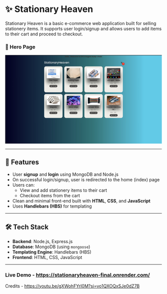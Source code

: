 # ✨ Stationary Heaven

Stationary Heaven is a basic e-commerce web application built for selling stationery items. It supports user login/signup and allows users to add items to their cart and proceed to checkout.

### 🔐 Hero Page
![Hero Page](./website-demo/Hero-Page.jpeg)

---


## 🚀 Features

- User **signup** and **login** using MongoDB and Node.js
- On successful login/signup, user is redirected to the home (index) page
- Users can:
  - View and add stationery items to their cart
  - Checkout items from the cart
- Clean and minimal front-end built with **HTML**, **CSS**, and **JavaScript**
- Uses **Handlebars (HBS)** for templating

---

## 🛠️ Tech Stack

- **Backend**: Node.js, Express.js
- **Database**: MongoDB (using `mongoose`)
- **Templating Engine**: Handlebars (HBS)
- **Frontend**: HTML, CSS, JavaScript

---

### Live Demo -  https://stationaryheaven-final.onrender.com/

Credits - https://youtu.be/gXWohFYrI0M?si=vo1QXOQxSJe0dZ7B 
